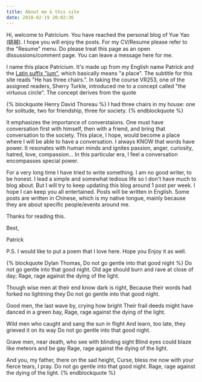 ```yaml
---
title: About me & this site
date: 2018-02-19 20:02:36
---
```


Hi, welcome to Patricium. You have reached the personal blog of Yue Yao (姚越). I hope you will enjoy the posts. For my CV/Resume please refer to the "Resume" menu. Do please treat this page as an open dissussions/comment page. You can leave a message here for me. 

I name this place Patricium. It's made up from my English name Patrick and the [Latin suffix "ium"](http://www.dictionary.com/browse/-ium), which basically means "a place". The subtitle for this site reads "He has three chairs.". In taking the course VR253, one of the assigned readers, Sherry Turkle, introduced me to a concept called "the virtuous circle". The concept derives from the quote 

{% blockquote Henry David Thoreau %}
I had three chairs in my house: one for solitude, two for friendship, three for society.
{% endblockquote %}

It emphasizes the importance of converstaions. One must have conversation first with himself, then with a friend, and bring that conversation to the society. This place, I hope, would become a place where I will be able to have a conversation. I always KNOW that words have power. It resonates with human minds and ignites passion, anger, curiosity, hatred, love, compassion... In this particular era, I feel a conversation encompasses special power. 

For a very long time I have tried to write something. I am no good writer, to be honest. I lead a simple and somewhat tedious life so I don't have much to blog about. But I will try to keep updating this blog around 1 post per week. I hope I can keep you all entertained. Posts will be written in English. Some posts are written in Chinese, which is my native tongue, mainly because they are about specific people/events around me.

Thanks for reading this.

Best,

Patrick

P.S. I would like to put a poem that I love here. Hope you Enjoy it as well.

{% blockquote Dylan Thomas, Do not go gentle into that good night %}
Do not go gentle into that good night.
Old age should burn and rave at close of day;
Rage, rage against the dying of the light.

Though wise men at their end know dark is right,
Because their words had forked no lightning they
Do not go gentle into that good night.

Good men, the last wave by, crying how bright
Their frail deeds might have danced in a green bay,
Rage, rage against the dying of the light.

Wild men who caught and sang the sun in flight
And learn, too late, they grieved it on its way
Do not go gentle into that good night.

Grave men, near death, who see with blinding sight
Blind eyes could blaze like meteors and be gay
Rage, rage against the dying of the light.

And you, my father, there on the sad height,
Curse, bless me now with your fierce tears, I pray.
Do not go gentle into that good night.
Rage, rage against the dying of the light.
{% endblockquote %}

